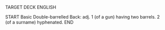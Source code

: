 TARGET DECK
ENGLISH

START
Basic
Double-barrelled
Back: adj. 1 (of a gun) having two barrels. 2 (of a surname) hyphenated.
END
